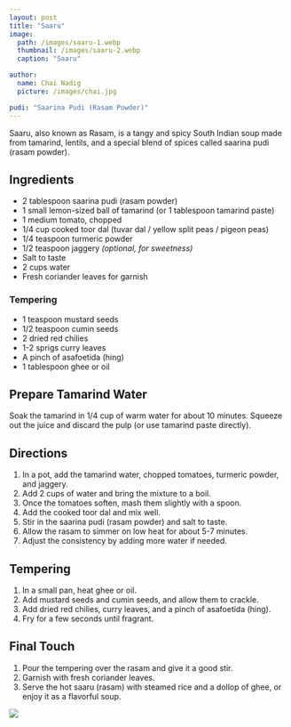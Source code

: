 ```yaml
---
layout: post
title: "Saaru"
image:
  path: /images/saaru-1.webp
  thumbnail: /images/saaru-2.webp
  caption: "Saaru"

author:
  name: Chai Nadig
  picture: /images/chai.jpg

pudi: "Saarina Pudi (Rasam Powder)"
---
```


Saaru, also known as Rasam, is a tangy and spicy South Indian soup made from tamarind, lentils, and a special blend of spices called saarina pudi (rasam powder).

## Ingredients

- 2 tablespoon saarina pudi (rasam powder)
- 1 small lemon-sized ball of tamarind (or 1 tablespoon tamarind paste)
- 1 medium tomato, chopped
- 1/4 cup cooked toor dal (tuvar dal / yellow split peas / pigeon peas)
- 1/4 teaspoon turmeric powder
- 1/2 teaspoon jaggery _(optional, for sweetness)_
- Salt to taste
- 2 cups water
- Fresh coriander leaves for garnish

### Tempering

- 1 teaspoon mustard seeds
- 1/2 teaspoon cumin seeds
- 2 dried red chilies
- 1-2 sprigs curry leaves
- A pinch of asafoetida (hing)
- 1 tablespoon ghee or oil

## Prepare Tamarind Water

Soak the tamarind in 1/4 cup of warm water for about 10 minutes. Squeeze out the juice and discard the pulp (or use tamarind paste directly).

## Directions

1. In a pot, add the tamarind water, chopped tomatoes, turmeric powder, and jaggery.
2. Add 2 cups of water and bring the mixture to a boil.
3. Once the tomatoes soften, mash them slightly with a spoon.
4. Add the cooked toor dal and mix well.
5. Stir in the saarina pudi (rasam powder) and salt to taste.
6. Allow the rasam to simmer on low heat for about 5-7 minutes.
7. Adjust the consistency by adding more water if needed.

## Tempering

1. In a small pan, heat ghee or oil.
2. Add mustard seeds and cumin seeds, and allow them to crackle.
3. Add dried red chilies, curry leaves, and a pinch of asafoetida (hing).
4. Fry for a few seconds until fragrant.

## Final Touch

1. Pour the tempering over the rasam and give it a good stir.
2. Garnish with fresh coriander leaves.
3. Serve the hot saaru (rasam) with steamed rice and a dollop of ghee, or enjoy it as a flavorful soup.

<img src="/rosies-recipes/images/saaru-2.webp">
